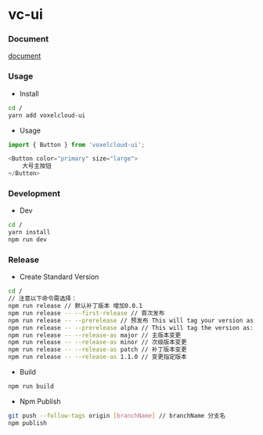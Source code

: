 # vc-ui

### Document

[document](https://harrychen0506.github.io/vc-ui/)

### Usage

* Install

``` bash
cd /
yarn add voxelcloud-ui
```

* Usage

``` javascript
import { Button } from 'voxelcloud-ui';

<Button color="primary" size="large">
    大号主按钮
</Button>
```

### Development

* Dev

``` bash
cd /
yarn install
npm run dev
```

### Release

* Create Standard Version

``` bash
cd /
// 注意以下命令需选择：
npm run release // 默认补丁版本 增加0.0.1
npm run release -- --first-release // 首次发布
npm run release -- --prerelease // 预发布 This will tag your version as: 1.0.1-0
npm run release -- --prerelease alpha // This will tag the version as: 1.0.1-alpha.0
npm run release -- --release-as major // 主版本变更
npm run release -- --release-as minor // 次级版本变更
npm run release -- --release-as patch // 补丁版本变更
npm run release -- --release-as 1.1.0 // 变更指定版本
```

* Build

``` bash
npm run build
```

* Npm Publish

``` bash
git push --follow-tags origin [branchName] // branchName 分支名
npm publish 
```
